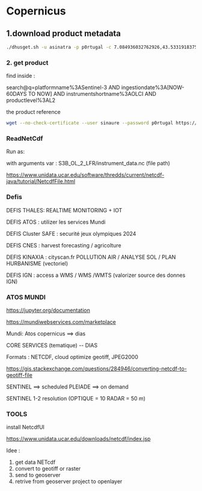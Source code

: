 # Copernicus



## 1.download product metadata 



```bash
./dhusget.sh -u asinatra -p p0rtugal -c 7.084936032762926,43.53319183759211:7.02391041325609,43.509168148747605 -F 'platformname:Sentinel-3 AND producttype:OL_2_WRR'  -t 48
```

### 2. get product

find inside :

search@q=platformname%3ASentinel-3 AND ingestiondate%3A[NOW-60DAYS TO NOW] AND instrumentshortname%3AOLCI AND productlevel%3AL2

the product reference

```bash
wget --no-check-certificate --user sinaure --password p0rtugal https://scihub.copernicus.eu/dhus/odata/v1/Products('5b03a273-e7a0-44b3-92b4-228673a8838e')/$value

```

### ReadNetCdf

Run as: 

with arguments var :   S3B_OL_2_LFR/instrument_data.nc  (file path)

https://www.unidata.ucar.edu/software/thredds/current/netcdf-java/tutorial/NetcdfFile.html



### Defis

DEFIS THALES: REALTIME MONITORING + IOT

DEFIS ATOS : utilizer les services Mundi

DEFIS Cluster SAFE : securité jeux olympiques 2024

DEFIS CNES : harvest forecasting / agricolture

DEFIS KINAXIA : cityscan.fr  POLLUTION AIR / ANALYSE SOL / PLAN HURBANISME (vectoriel)

DEFIS IGN : access a WMS / WMS /WMTS   (valorizer source des donnes IGN)



### ATOS MUNDI

https://jupyter.org/documentation

https://mundiwebservices.com/marketplace 

Mundi: Atos copernicus ==> dias

CORE SERVICES (tematique) -- DIAS 

Formats : NETCDF, cloud optimize geotiff, JPEG2000





https://gis.stackexchange.com/questions/284946/converting-netcdf-to-geotiff-file

SENTINEL ==> scheduled   PLEIADE ==> on demand

SENTINEL 1-2 resolution (OPTIQUE = 10 RADAR = 50 m)



### TOOLS

install NetcdfUI

https://www.unidata.ucar.edu/downloads/netcdf/index.jsp



Idee : 

1. get data NETcdf
2. convert to geotiff or raster
3. send to geoserver
4. retrive from geoserver project to openlayer 